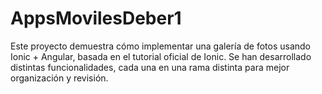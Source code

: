 # AppsMovilesDeber1
Este proyecto demuestra cómo implementar una galería de fotos usando Ionic + Angular, basada en el tutorial oficial de Ionic. Se han desarrollado distintas funcionalidades, cada una en una rama distinta para mejor organización y revisión.
